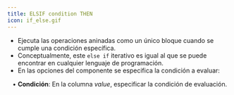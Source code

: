 ```yaml
---
title: ELSIF condition THEN
icon: if_else.gif
---
```



* Ejecuta las operaciones aninadas como un único bloque cuando se cumple una condición específica.
* Conceptualmente, este `else if` iterativo es igual al que se puede encontrar en cualquier lenguaje de programación.
* En las opciones del componente se especifica la condición a evaluar: <br />

&nbsp; &nbsp;• **Condición**: En la columna *value*, especificar la condición de evaluación.

